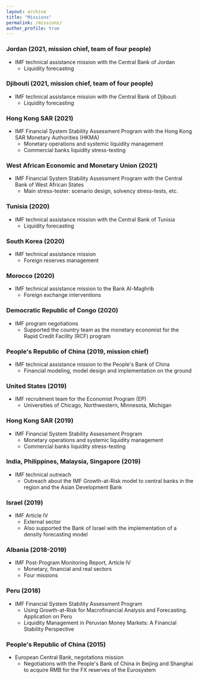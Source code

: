 ```yaml
---
layout: archive
title: "Missions"
permalink: /missions/
author_profile: true
---
```


### Jordan (2021, mission chief, team of four people)
* IMF technical assistance mission with the Central Bank of Jordan
  * Liquidity forecasting

### Djibouti (2021, mission chief, team of four people)
* IMF technical assistance mission with the Central Bank of Djibouti
  * Liquidity forecasting

### Hong Kong SAR (2021)
* IMF Financial System Stability Assessment Program with the Hong Kong SAR
  Monetary Authorities (HKMA)
  * Monetary operations and systemic liquidity management
  * Commercial banks liquidity stress-testing

### West African Economic and Monetary Union (2021)
* IMF Financial System Stability Assessment Program with the Central Bank of West African States
  * Main stress-tester: scenario design, solvency stress-tests, etc.

### Tunisia (2020)
* IMF technical assistance mission with the Central Bank of Tunisia
  * Liquidity forecasting

### South Korea (2020)
* IMF technical assistance mission 
  * Foreign reserves management

### Morocco (2020)
* IMF technical assistance mission to the Bank Al-Maghrib 
  * Foreign exchange interventions

### Democratic Republic of Congo (2020)
* IMF program negotiations 
  * Supported the country team as the monetary economist for the Rapid Credit
    Facility (RCF) program

### People's Republic of China (2019, mission chief)
* IMF technical assistance mission to the People's Bank of China 
  * Financial modeling, model design and implementation on the ground

### United States (2019)
* IMF recruitment team for the Economist Program (EP) 
  * Universities of Chicago, Northwestern, Minnesota, Michigan

### Hong Kong SAR (2019)
* IMF Financial System Stability Assessment Program 
  * Monetary operations and systemic liquidity management
  * Commercial banks liquidity stress-testing

### India, Philippines, Malaysia, Singapore (2019)
* IMF technical outreach
  * Outreach about the IMF Growth-at-Risk model to central banks in
    the region and the Asian Development Bank

### Israel (2019)
* IMF Article IV 
  * External sector
  * Also supported the Bank of Israel with the implementation of a density
    forecasting model

### Albania (2018-2019)
* IMF Post-Program Monitoring Report, Article IV
  * Monetary, financial and real sectors
  * Four missions

### Peru (2018)
* IMF Financial System Stability Assessment Program
  * Using Growth-at-Risk for Macrofinancial Analysis and Forecasting. Application on Peru 
  * Liquidity Management in Peruvian Money Markets: A Financial Stability
      Perspective 

### People's Republic of China (2015)
* European Central Bank, negotations mission
  * Negotiations with the People's Bank of China in Beijing and Shanghai to acquire RMB for the FX reserves of the Eurosystem
    
